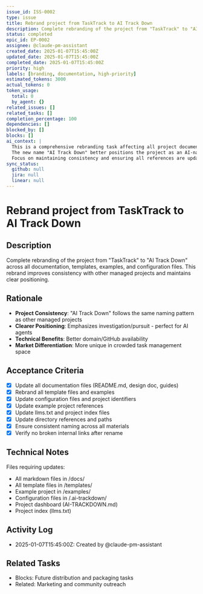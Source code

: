 ```yaml
---
issue_id: ISS-0002
type: issue
title: Rebrand project from TaskTrack to AI Track Down
description: Complete rebranding of the project from "TaskTrack" to "AI Track Down" across all documentation, templates, examples, and configuration files.
status: completed
epic_id: EP-0002
assignee: @claude-pm-assistant
created_date: 2025-01-07T15:45:00Z
updated_date: 2025-01-07T15:45:00Z
completed_date: 2025-01-07T15:45:00Z
priority: high
labels: [branding, documentation, high-priority]
estimated_tokens: 3000
actual_tokens: 0
token_usage:
  total: 0
  by_agent: {}
related_issues: []
related_tasks: []
completion_percentage: 100
dependencies: []
blocked_by: []
blocks: []
ai_context: |
  This is a comprehensive rebranding task affecting all project documentation.
  The new name "AI Track Down" better positions the project as an AI-native task management framework.
  Focus on maintaining consistency and ensuring all references are updated systematically.
sync_status:
  github: null
  jira: null
  linear: null
---
```


# Rebrand project from TaskTrack to AI Track Down

## Description
Complete rebranding of the project from "TaskTrack" to "AI Track Down" across all documentation, templates, examples, and configuration files. This rebrand improves consistency with other managed projects and maintains clear positioning.

## Rationale
- **Project Consistency**: "AI Track Down" follows the same naming pattern as other managed projects
- **Clearer Positioning**: Emphasizes investigation/pursuit - perfect for AI agents
- **Technical Benefits**: Better domain/GitHub availability
- **Market Differentiation**: More unique in crowded task management space

## Acceptance Criteria
- [x] Update all documentation files (README.md, design doc, guides)
- [x] Rebrand all template files and examples
- [x] Update configuration files and project identifiers
- [x] Update example project references
- [x] Update llms.txt and project index files
- [x] Update directory references and paths
- [x] Ensure consistent naming across all materials
- [x] Verify no broken internal links after rename

## Technical Notes
Files requiring updates:
- All markdown files in /docs/
- All template files in /templates/
- Example project in /examples/
- Configuration files in /.ai-trackdown/
- Project dashboard (AI-TRACKDOWN.md)
- Project index (llms.txt)

## Activity Log
- 2025-01-07T15:45:00Z: Created by @claude-pm-assistant

## Related Tasks
- Blocks: Future distribution and packaging tasks
- Related: Marketing and community outreach
